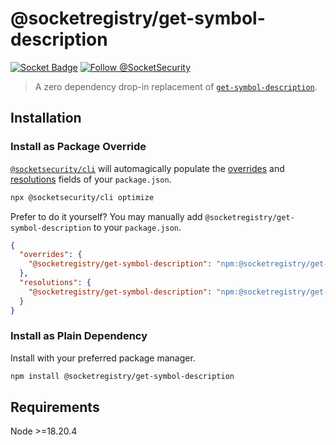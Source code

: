 # @socketregistry/get-symbol-description

[![Socket Badge](https://socket.dev/api/badge/npm/package/@socketregistry/get-symbol-description)](https://socket.dev/npm/package/@socketregistry/get-symbol-description)
[![Follow @SocketSecurity](https://img.shields.io/twitter/follow/SocketSecurity?style=social)](https://twitter.com/SocketSecurity)

> A zero dependency drop-in replacement of
> [`get-symbol-description`](https://www.npmjs.com/package/get-symbol-description).

## Installation

### Install as Package Override

[`@socketsecurity/cli`](https://www.npmjs.com/package/@socketsecurity/cli) will
automagically populate the
[overrides](https://docs.npmjs.com/cli/v9/configuring-npm/package-json#overrides)
and [resolutions](https://yarnpkg.com/configuration/manifest#resolutions) fields
of your `package.json`.

```sh
npx @socketsecurity/cli optimize
```

Prefer to do it yourself? You may manually add
`@socketregistry/get-symbol-description` to your `package.json`.

```json
{
  "overrides": {
    "@socketregistry/get-symbol-description": "npm:@socketregistry/get-symbol-description@^1"
  },
  "resolutions": {
    "@socketregistry/get-symbol-description": "npm:@socketregistry/get-symbol-description@^1"
  }
}
```

### Install as Plain Dependency

Install with your preferred package manager.

```sh
npm install @socketregistry/get-symbol-description
```

## Requirements

Node &gt;=18.20.4
